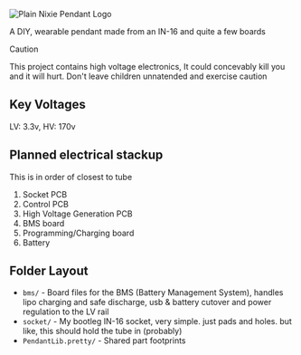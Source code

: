 ![Plain Nixie Pendant Logo](https://github.com/user-attachments/assets/538091d9-3856-4dc7-a6c1-e9d71c625f2d)

A DIY, wearable pendant made from an IN-16 and quite a few boards

> [!CAUTION]
> This project contains high voltage electronics, It could concevably kill you and it will hurt.
> Don't leave children unnatended and exercise caution

## Key Voltages
LV: 3.3v, HV: 170v

## Planned electrical stackup
This is in order of closest to tube
1. Socket PCB
2. Control PCB
3. High Voltage Generation PCB
4. BMS board
5. Programming/Charging board
6. Battery


## Folder Layout
- `bms/` - Board files for the BMS (Battery Management System), handles lipo charging and safe discharge, usb & battery cutover and power regulation to the LV rail
- `socket/` - My bootleg IN-16 socket, very simple. just pads and holes. but like, this should hold the tube in (probably)
- `PendantLib.pretty/` - Shared part footprints